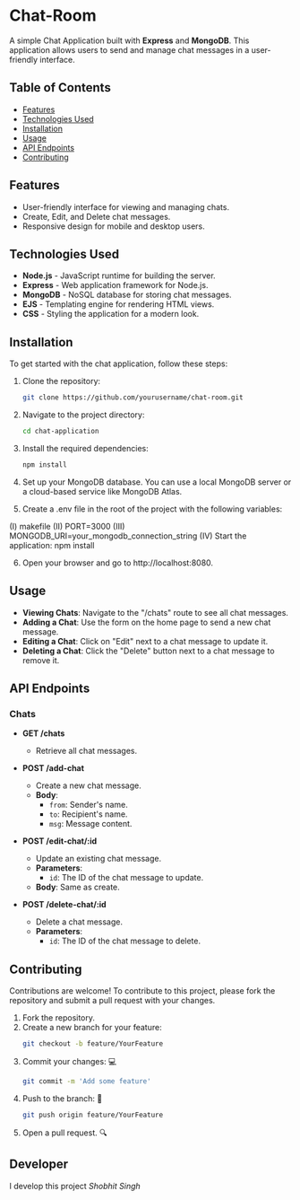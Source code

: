 # Chat-Room

A simple Chat Application built with **Express** and **MongoDB**. This application allows users to send and manage chat messages in a user-friendly interface.

## Table of Contents

- [Features](#features)
- [Technologies Used](#technologies-used)
- [Installation](#installation)
- [Usage](#usage)
- [API Endpoints](#api-endpoints)
- [Contributing](#contributing)

## Features

- User-friendly interface for viewing and managing chats.
- Create, Edit, and Delete chat messages.
- Responsive design for mobile and desktop users.

## Technologies Used

- **Node.js** - JavaScript runtime for building the server.
- **Express** - Web application framework for Node.js.
- **MongoDB** - NoSQL database for storing chat messages.
- **EJS** - Templating engine for rendering HTML views.
- **CSS** - Styling the application for a modern look.

## Installation

To get started with the chat application, follow these steps:

1. Clone the repository:
   ```bash
   git clone https://github.com/yourusername/chat-room.git
   
2. Navigate to the project directory:

   ```bash
   cd chat-application
   
3. Install the required dependencies:

   ```bash
   npm install
   
4. Set up your MongoDB database. You can use a local MongoDB server or a cloud-based service like MongoDB Atlas.

5. Create a .env file in the root of the project with the following variables:

(I) makefile
(II) PORT=3000
(III) MONGODB_URI=your_mongodb_connection_string
(IV) Start the application: npm install

6. Open your browser and go to http://localhost:8080.

## Usage

- **Viewing Chats**: Navigate to the "/chats" route to see all chat messages.
- **Adding a Chat**: Use the form on the home page to send a new chat message.
- **Editing a Chat**: Click on "Edit" next to a chat message to update it.
- **Deleting a Chat**: Click the "Delete" button next to a chat message to remove it.

## API Endpoints

### Chats

- **GET /chats**
  - Retrieve all chat messages.

- **POST /add-chat**
  - Create a new chat message.
  - **Body**:
    - `from`: Sender's name.
    - `to`: Recipient's name.
    - `msg`: Message content.

- **POST /edit-chat/:id**
  - Update an existing chat message.
  - **Parameters**:
    - `id`: The ID of the chat message to update.
  - **Body**: Same as create.

- **POST /delete-chat/:id**
  - Delete a chat message.
  - **Parameters**:
    - `id`: The ID of the chat message to delete.

## Contributing

Contributions are welcome! To contribute to this project, please fork the repository and submit a pull request with your changes.

1. Fork the repository.
2. Create a new branch for your feature:
   ```bash
   git checkout -b feature/YourFeature
3. Commit your changes: 💻
   ```bash
   git commit -m 'Add some feature'
4. Push to the branch: 🚀
   ```bash
   git push origin feature/YourFeature
5. Open a pull request. 🔍

## Developer
I develop this project *Shobhit Singh*
